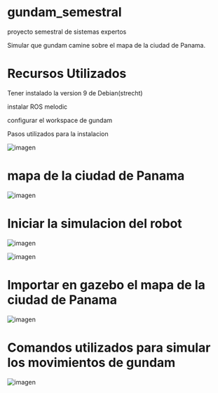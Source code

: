 # gundam_semestral
proyecto semestral de sistemas expertos

Simular que gundam camine sobre el mapa de la ciudad de Panama.

# Recursos Utilizados

Tener instalado la version 9 de Debian(strecht)

instalar ROS melodic

configurar el workspace de gundam

Pasos utilizados para la instalacion

![imagen](https://user-images.githubusercontent.com/96362733/146664560-9fef9ca8-1bfc-4dca-99bd-00a84b2c87ae.png)

# mapa de la ciudad de Panama

![imagen](https://user-images.githubusercontent.com/96362733/146664652-3e989918-782e-49b3-8017-9ea88d2e8caf.png)

# Iniciar la simulacion del robot
![imagen](https://user-images.githubusercontent.com/96362733/146664895-67c33ece-658e-45d0-857c-54551ce6abf2.png)

![imagen](https://user-images.githubusercontent.com/96362733/146664942-2b5ca801-9cb9-4073-8733-1589ac32bebc.png)

# Importar en gazebo el mapa de la ciudad de Panama


![imagen](https://user-images.githubusercontent.com/96362733/146665165-79193456-3cfc-4a3f-ba78-54cd0fa8481c.png)

# Comandos utilizados para simular los movimientos de gundam

![imagen](https://user-images.githubusercontent.com/96362733/146665243-e9343f7c-18b9-4bf8-95ad-9fd599de8ef2.png)






